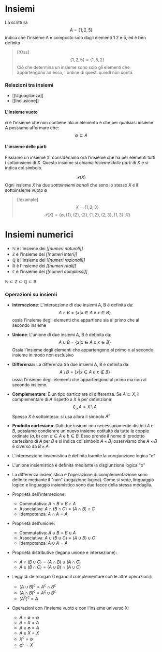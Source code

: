 # Insiemi
La scrittura
$$A = \{1,2,5\}$$
indica che l'insieme A è composto solo dagli elementi 1 2 e 5, ed è ben definito

>[!Oss]
>$$\{1,2,5\} = \{1,5,2\}$$
>Ciò che determina un insieme sono solo gli elementi che appartengono ad esso, l'ordine di questi quindi non conta.
>

### Relazioni tra insiemi
* [[Uguaglianza]]
* [[Inclusione]]


#### L'insieme vuoto
$\emptyset$ è l'insieme che non contiene alcun elemento e che per qualsiasi insieme A possiamo affermare che:
$$\emptyset \subseteq A$$
#### L'insieme delle parti
Fissiamo un insieme $X$, consideriamo ora l'insieme che ha per elementi tutti i sottoinsiemi di $X$. Questo insieme si chiama *insieme delle parti di X* e si indica col simbolo.

$$\mathcal{P}(X)$$
Ogni insieme $X$ ha due *sottoinsiemi banali* che sono lo stesso $X$ e il sottoinsieme vuoto $\emptyset$ 

>[!example]
>$$X = \{1,2,3\}$$
>$$\mathcal{P}(X) = \{\emptyset,\{1\},\{2\},\{3\},\{1,2\},\{2,3\},\{1,3\},X\}$$
>

# Insiemi numerici
- $\mathbb{N}$ è l'insieme dei *[[numeri naturali]]* 
- $\mathbb{Z}$ è l'insieme dei *[[numeri interi]]*
- $\mathbb{Q}$ è l'insieme dei *[[numeri razionali]]*
- $\mathbb{R}$ è l'insieme dei *[[numeri reali]]*
- $\mathbb{C}$ è l'insieme dei *[[numeri complessi]]*

$\mathbb N \subset \mathbb Z \subset \mathbb Q \subset \mathbb R$


### Operazioni su insiemi
- **Intersezione**: L'intersezione di due insiemi A, B è definita da:
 $$A \cap B = \{x | x \in A \text{ e } x \in B\}$$
   ossia l'insieme degli elementi che appartiene sia al primo che al secondo insieme
- **Unione**: L'unione di due insiemi A, B è definita da:
$$A \cup B = \{x|x \in A \text{ o } x \in B\}$$
Ossia l'insieme degli elementi che appartengono al primo o al secondo insieme in modo non esclusivo

- **Differenza:** La differenza tra due insiemi A, B è definita da:
$$ A \setminus B = \{x | x \in A \text{ e } x \notin B \}$$
ossia l'insieme degli elementi che appartengono al primo ma non al secondo insieme.

- **Complementare**: È un tipo particolare di differenza. Se $A \subseteq X$, il complementare di $A$ rispetto a $X$ è per definizione:
 $$\complement_\mathcal{X}A = X \setminus A $$
 Spesso $X$ è sottointeso: si usa allora il simbolo $A^c$ 

- **Prodotto cartesiano**: Dati due insiemi non necessariamente distinti $A$ e $B$, possiamo condierare un nuovo insieme cotituito da tutte le coppie ordinate $(a, b)$ con $a \in A$ e $b \in B$. Esso prende il nome di prodotto cartesiano di $A$ per $B$ e si indica col simbolo $A \times B$, osserviamo che $A \times B$ è diverso da $B \times A$. 

- L'interesezione insiemistica è definita tramite la congiunzione logica "e"
- L'unione insiemistica è definita mediante la disgiunzione logica "o"
- La differenza insiemistica e l'operazione di complementazione sono definite mediante il "non" (negazione logica).
Come si vede, linguaggio logico e linguaggio insiemistico sono due facce della stessa medaglia.

- Proprietà dell'intersezione:
	- Commutativa: $A \cap B = B \cap A$
	- Associativa: $A \cap (B \cap C) = (A \cap B) \cap C$
	- Idempotenza: $A \cap A = A$ 

- Proprietà dell'unione:
	- Commutativa: $A \cup B = B \cup A$
	- Associativa: $A \cup (B \cup C) = (A \cup B) \cup C$
	- Idempotenza: $A \cup A = A$

- Proprietà distributive (legano unione e intersezione):
	- $A \cap (B \cup C) = (A \cap B) \cup (A \cap C)$
	- $A \cup (B \cap C) = (A \cup B) \cap (A \cup C)$

- Leggi di de morgan (Legano il complementare con le altre operazioni):
	- $(A \cup B)^c = A^c \cap B^c$
	- $(A \cap B)^c = A^c \cup B^c$
	- $(A^c)^c = A$

- Operazioni con l'insieme vuoto e con l'insieme universo X:
	- $A \cap \emptyset = \emptyset$
	- $A \cap X = A$
	- $A \cup \emptyset = A$
	- $A \cup X = X$
	- $X^c = \emptyset$
	- $\emptyset^c = X$
